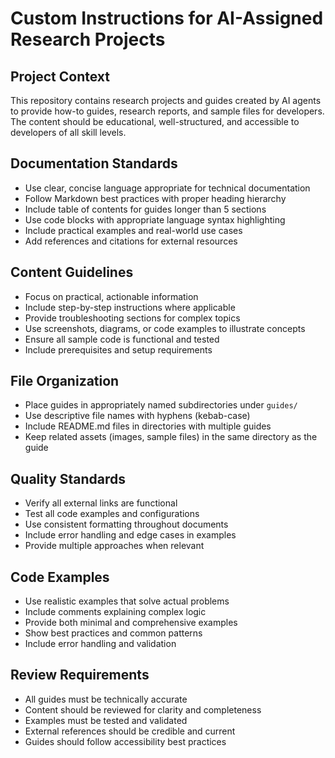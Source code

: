 # Custom Instructions for AI-Assigned Research Projects

## Project Context
This repository contains research projects and guides created by AI agents to provide how-to guides, research reports, and sample files for developers. The content should be educational, well-structured, and accessible to developers of all skill levels.

## Documentation Standards
- Use clear, concise language appropriate for technical documentation
- Follow Markdown best practices with proper heading hierarchy
- Include table of contents for guides longer than 5 sections
- Use code blocks with appropriate language syntax highlighting
- Include practical examples and real-world use cases
- Add references and citations for external resources

## Content Guidelines
- Focus on practical, actionable information
- Include step-by-step instructions where applicable
- Provide troubleshooting sections for complex topics
- Use screenshots, diagrams, or code examples to illustrate concepts
- Ensure all sample code is functional and tested
- Include prerequisites and setup requirements

## File Organization
- Place guides in appropriately named subdirectories under `guides/`
- Use descriptive file names with hyphens (kebab-case)
- Include README.md files in directories with multiple guides
- Keep related assets (images, sample files) in the same directory as the guide

## Quality Standards
- Verify all external links are functional
- Test all code examples and configurations
- Use consistent formatting throughout documents
- Include error handling and edge cases in examples
- Provide multiple approaches when relevant

## Code Examples
- Use realistic examples that solve actual problems
- Include comments explaining complex logic
- Provide both minimal and comprehensive examples
- Show best practices and common patterns
- Include error handling and validation

## Review Requirements
- All guides must be technically accurate
- Content should be reviewed for clarity and completeness
- Examples must be tested and validated
- External references should be credible and current
- Guides should follow accessibility best practices